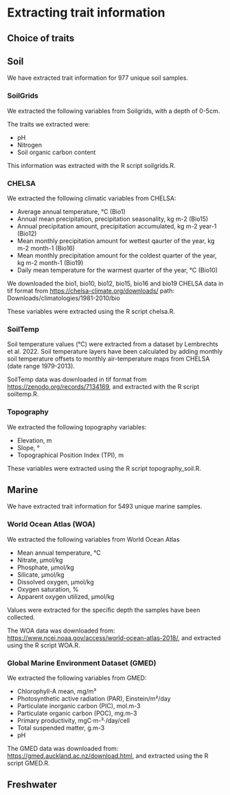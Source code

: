 # Extracting trait information

## Choice of traits

## Soil

We have extracted trait information for 977 unique soil samples. 

### SoilGrids

We extracted the following variables from Soilgrids, with a depth of 0-5cm. 

The traits we extracted were: 
- pH
- Nitrogen
- Soil organic carbon content

This information was extracted with the R script soilgrids.R. 

### CHELSA

We extracted the following climatic variables from CHELSA: 
- Average annual temperature, °C (Bio1)
- Annual mean precipitation, precipitation seasonality, kg m-2 (Bio15)
- Annual precipitation amount, precipitation accumulated, kg m-2 year-1 (Bio12)
- Mean monthly precipitation amount for wettest qaurter of the year, kg m-2 month-1 (Bio16)
- Mean monthly precipitation amount for the coldest quarter of the year, kg m-2 month-1 (Bio19)
- Daily mean temperature for the warmest quarter of the year, °C (Bio10)

We downloaded the bio1, bio10, bio12, bio15, bio16 and bio19 CHELSA data in tif format from https://chelsa-climate.org/downloads/
path: Downloads/climatologies/1981-2010/bio

These variables were extracted using the R script chelsa.R. 

### SoilTemp

Soil temperature values (°C) were extracted from a dataset by Lembrechts et al. 2022. Soil temperature layers have been calculated by adding monthly soil temperature offsets to monthly air-temperature maps from CHELSA (date range 1979-2013). 

SoilTemp data was downloaded in tif format from https://zenodo.org/records/7134169, and extracted with the R script soiltemp.R.

### Topography

We extracted the following topography variables: 
- Elevation, m
- Slope, °
- Topographical Position Index (TPI), m

These variables were extracted using the R script topography_soil.R. 

## Marine

We have extracted trait information for 5493 unique marine samples. 

### World Ocean Atlas (WOA)
 
We extracted the following variables from World Ocean Atlas
- Mean annual temperature, °C
- Nitrate, µmol/kg
- Phosphate, µmol/kg
- Silicate, µmol/kg
- Dissolved oxygen, µmol/kg
- Oxygen saturation, %
- Apparent oxygen utilized, µmol/kg

Values were extracted for the specific depth the samples have been collected.

The WOA data was downloaded from: https://www.ncei.noaa.gov/access/world-ocean-atlas-2018/, and extracted using the R script WOA.R.  

### Global Marine Environment Dataset (GMED)

We extracted the following variables from GMED:
- Chlorophyll-A mean, mg/m³
- Photosynthetic active radiation (PAR), Einstein/m²/day
- Particulate inorganic carbon (PIC), mol.m-3
- Particulate organic carbon (POC), mg.m-3
- Primary productivity, mgC·m-²·/day/cell
- Total suspended matter, g.m-3
- pH

The GMED data was downloaded from: https://gmed.auckland.ac.nz/download.html, and extracted using the R script GMED.R. 

## Freshwater

